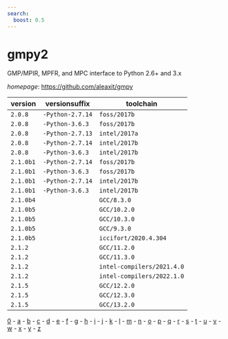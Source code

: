 ```yaml
---
search:
  boost: 0.5
---
```

# gmpy2

GMP/MPIR, MPFR, and MPC interface to Python 2.6+ and 3.x

*homepage*: <https://github.com/aleaxit/gmpy>

version | versionsuffix | toolchain
--------|---------------|----------
``2.0.8`` | ``-Python-2.7.14`` | ``foss/2017b``
``2.0.8`` | ``-Python-3.6.3`` | ``foss/2017b``
``2.0.8`` | ``-Python-2.7.13`` | ``intel/2017a``
``2.0.8`` | ``-Python-2.7.14`` | ``intel/2017b``
``2.0.8`` | ``-Python-3.6.3`` | ``intel/2017b``
``2.1.0b1`` | ``-Python-2.7.14`` | ``foss/2017b``
``2.1.0b1`` | ``-Python-3.6.3`` | ``foss/2017b``
``2.1.0b1`` | ``-Python-2.7.14`` | ``intel/2017b``
``2.1.0b1`` | ``-Python-3.6.3`` | ``intel/2017b``
``2.1.0b4`` |  | ``GCC/8.3.0``
``2.1.0b5`` |  | ``GCC/10.2.0``
``2.1.0b5`` |  | ``GCC/10.3.0``
``2.1.0b5`` |  | ``GCC/9.3.0``
``2.1.0b5`` |  | ``iccifort/2020.4.304``
``2.1.2`` |  | ``GCC/11.2.0``
``2.1.2`` |  | ``GCC/11.3.0``
``2.1.2`` |  | ``intel-compilers/2021.4.0``
``2.1.2`` |  | ``intel-compilers/2022.1.0``
``2.1.5`` |  | ``GCC/12.2.0``
``2.1.5`` |  | ``GCC/12.3.0``
``2.1.5`` |  | ``GCC/13.2.0``

[0](../0/index.md) - [a](../a/index.md) - [b](../b/index.md) - [c](../c/index.md) - [d](../d/index.md) - [e](../e/index.md) - [f](../f/index.md) - [g](../g/index.md) - [h](../h/index.md) - [i](../i/index.md) - [j](../j/index.md) - [k](../k/index.md) - [l](../l/index.md) - [m](../m/index.md) - [n](../n/index.md) - [o](../o/index.md) - [p](../p/index.md) - [q](../q/index.md) - [r](../r/index.md) - [s](../s/index.md) - [t](../t/index.md) - [u](../u/index.md) - [v](../v/index.md) - [w](../w/index.md) - [x](../x/index.md) - [y](../y/index.md) - [z](../z/index.md)

